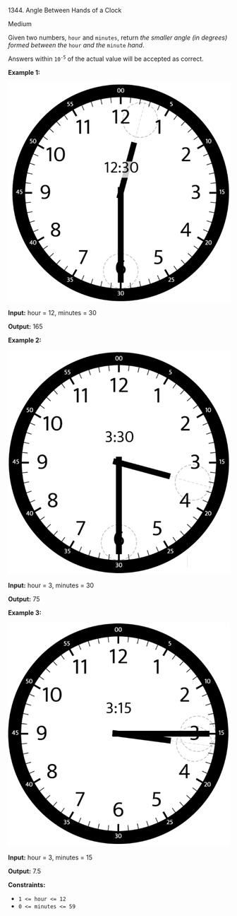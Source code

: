 1344\. Angle Between Hands of a Clock

Medium

Given two numbers, `hour` and `minutes`, return _the smaller angle (in degrees) formed between the_ `hour` _and the_ `minute` _hand_.

Answers within <code>10<sup>-5</sup></code> of the actual value will be accepted as correct.

**Example 1:**

![](sample_1_1673.png)

**Input:** hour = 12, minutes = 30

**Output:** 165

**Example 2:**

![](sample_2_1673.png)

**Input:** hour = 3, minutes = 30

**Output:** 75

**Example 3:**

![](sample_3_1673.png)

**Input:** hour = 3, minutes = 15

**Output:** 7.5

**Constraints:**

*   `1 <= hour <= 12`
*   `0 <= minutes <= 59`